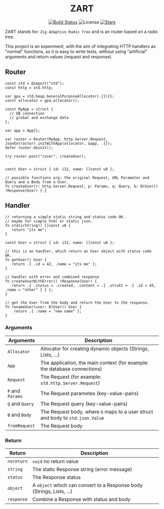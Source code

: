 <div align="center">

# ZART

[![Build Status](https://img.shields.io/github/actions/workflow/status/lima1909/zart/ci.yaml?style=for-the-badge)](https://github.com/lima1909/zart/actions)
![License](https://img.shields.io/github/license/lima1909/zart?style=for-the-badge)
[![Stars](https://img.shields.io/github/stars/lima1909/zart?style=for-the-badge)](https://github.com/lima1909/zart/stargazers)

</div>

ZART stands for: `Zig Adaptive Radix Tree` and is an router based on a radix tree.

This project is an experiment, with the aim of integrating HTTP handlers as  "normal" functions, so it is easy to write tests,
without using "artificial" arguments and return values (request and response).

## Router

```zig
const std = @import("std");
const http = std.http;

var gpa = std.heap.GeneralPurposeAllocator(.{}){};
const allocator = gpa.allocator();

const MyApp = struct {
  // DB connection
  // global and exchange data
};

var app = App{};

var router = Router(MyApp, http.Server.Request, JsonExtractor).initWithApp(allocator, &app, .{});
defer router.deinit();

try router.post("/user", createUser);


const User = struct { id: i32, name: []const u8 };

// possible functions arg: the original Request, URL Parameter and Query and a Body from a User. 
fn createUser(r: http.Server.Request, p: Params, q: Query, b: B(User)) !Response(User) { }
```

## Handler

```zig
// returning a simple static string and status code OK.
// maybe for simple html or static json.
fn staticString() []const u8 {
   return "its me";
}

const User = struct { id: i32, name: []const u8 };

// this is an handler, which return an User object with status code OK.
fn getUser() User {
   return .{ .id = 42, .name = "its me" };
}

// handler with error and combined response
fn createUserWithError() !Response(User) {
   return .{ .status = .created, .content = .{ .strukt = .{ .id = 45, .name = "other" } } };
}

// get the User from the body and return the User to the response.
fn renameUser(user: B(User)) User {
    return .{ .name = "new name" };
}
```

### Arguments

| Arguments        | Description                                                                    |
|------------------|--------------------------------------------------------------------------------|
| `Allocator`      | Allocator for creating dynamic objects (Strings, Lists, ...)                   |
| `App`            | The application, the main context (for example: the database connections)      |
| `Request`        | The Request (for example: `std.http.Server.Request`)                           |
| `P` and `Params` | The Request parametes (key-value-pairs)                                        |
| `Q` and `Query`  | The Request query (key-value-pairs)                                            |
| `B` and `Body`   | The Request body, where `b` maps to a user struct and body to `std.json.Value` |
| `fromRequest`    | The Request body                                                               |

### Return

| Return           | Description                                                            |
|------------------|------------------------------------------------------------------------|
| `noreturn`       | `void` no return value                                                 |
| `string`         | The static Response string (error message)                             |
| `status`         | The Response status                                                    |
| `object`         | A `object` which can convert to a Response body (Strings, Lists, ...)  |
| `response`       | Combine a Response with status and body                                |
